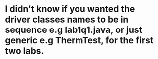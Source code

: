 # I didn't know if you wanted the driver classes names to be in sequence e.g lab1q1.java, or just generic e.g ThermTest, for the first two labs.

